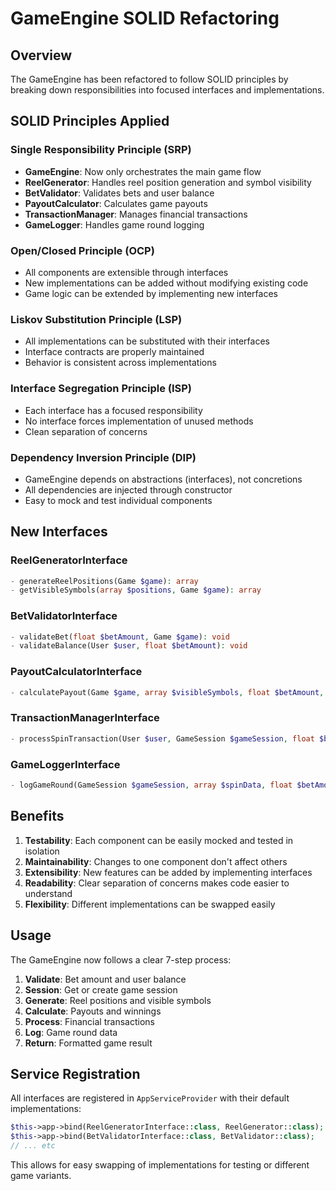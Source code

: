 # GameEngine SOLID Refactoring

## Overview
The GameEngine has been refactored to follow SOLID principles by breaking down responsibilities into focused interfaces and implementations.

## SOLID Principles Applied

### Single Responsibility Principle (SRP)
- **GameEngine**: Now only orchestrates the main game flow
- **ReelGenerator**: Handles reel position generation and symbol visibility
- **BetValidator**: Validates bets and user balance
- **PayoutCalculator**: Calculates game payouts
- **TransactionManager**: Manages financial transactions
- **GameLogger**: Handles game round logging

### Open/Closed Principle (OCP)
- All components are extensible through interfaces
- New implementations can be added without modifying existing code
- Game logic can be extended by implementing new interfaces

### Liskov Substitution Principle (LSP)
- All implementations can be substituted with their interfaces
- Interface contracts are properly maintained
- Behavior is consistent across implementations

### Interface Segregation Principle (ISP)
- Each interface has a focused responsibility
- No interface forces implementation of unused methods
- Clean separation of concerns

### Dependency Inversion Principle (DIP)
- GameEngine depends on abstractions (interfaces), not concretions
- All dependencies are injected through constructor
- Easy to mock and test individual components

## New Interfaces

### ReelGeneratorInterface
```php
- generateReelPositions(Game $game): array
- getVisibleSymbols(array $positions, Game $game): array
```

### BetValidatorInterface
```php
- validateBet(float $betAmount, Game $game): void
- validateBalance(User $user, float $betAmount): void
```

### PayoutCalculatorInterface
```php
- calculatePayout(Game $game, array $visibleSymbols, float $betAmount, array $activePaylines): array
```

### TransactionManagerInterface
```php
- processSpinTransaction(User $user, GameSession $gameSession, float $betAmount, array $payoutResult): float
```

### GameLoggerInterface
```php
- logGameRound(GameSession $gameSession, array $spinData, float $betAmount, array $visibleSymbols): void
```

## Benefits

1. **Testability**: Each component can be easily mocked and tested in isolation
2. **Maintainability**: Changes to one component don't affect others
3. **Extensibility**: New features can be added by implementing interfaces
4. **Readability**: Clear separation of concerns makes code easier to understand
5. **Flexibility**: Different implementations can be swapped easily

## Usage

The GameEngine now follows a clear 7-step process:

1. **Validate**: Bet amount and user balance
2. **Session**: Get or create game session
3. **Generate**: Reel positions and visible symbols
4. **Calculate**: Payouts and winnings
5. **Process**: Financial transactions
6. **Log**: Game round data
7. **Return**: Formatted game result

## Service Registration

All interfaces are registered in `AppServiceProvider` with their default implementations:

```php
$this->app->bind(ReelGeneratorInterface::class, ReelGenerator::class);
$this->app->bind(BetValidatorInterface::class, BetValidator::class);
// ... etc
```

This allows for easy swapping of implementations for testing or different game variants.